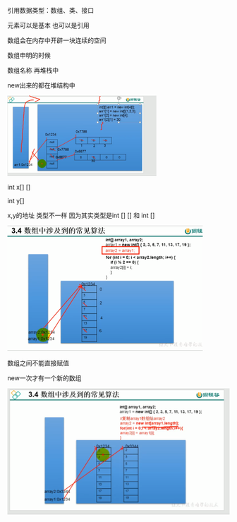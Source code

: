 引用数据类型：数组、类、接口

元素可以是基本 也可以是引用

数组会在内存中开辟一块连续的空间





数组申明的时候 

数组名称 再堆栈中

new出来的都在堆结构中

<img src="数组.assets/image-20201230202350330.png" alt="image-20201230202350330" style="zoom:33%;" />







int x[] []

int y[]

x,y的地址 类型不一样 因为其实类型是int [] [] 和 int []

<img src="数组.assets/image-20201230202838768.png" alt="image-20201230202838768" style="zoom:50%;" />

数组之间不能直接赋值



new一次才有一个新的数组

<img src="数组.assets/image-20201230203307151.png" alt="image-20201230203307151" style="zoom:50%;" />



